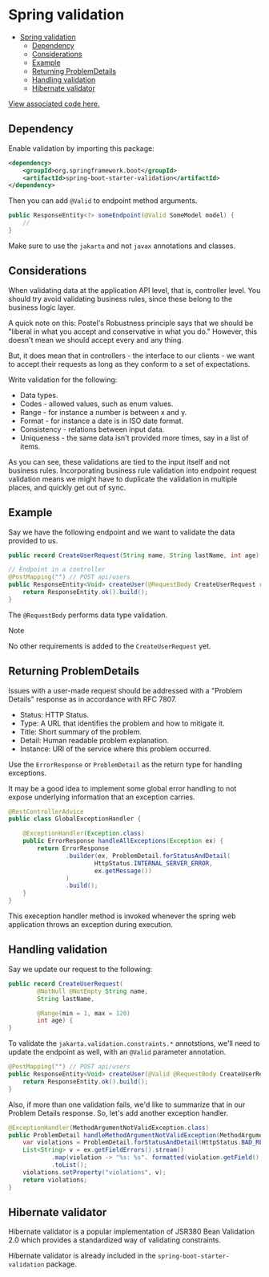 # Spring validation

- [Spring validation](#spring-validation)
  - [Dependency](#dependency)
  - [Considerations](#considerations)
  - [Example](#example)
  - [Returning ProblemDetails](#returning-problemdetails)
  - [Handling validation](#handling-validation)
  - [Hibernate validator](#hibernate-validator)

[View associated code here.](https://github.com/NMillard/spring-training)

## Dependency
Enable validation by importing this package:

```xml
<dependency>
    <groupId>org.springframework.boot</groupId>
    <artifactId>spring-boot-starter-validation</artifactId>
</dependency>
```

Then you can add `@Valid` to endpoint method arguments.

```java
public ResponseEntity<?> someEndpoint(@Valid SomeModel model) {
    // 
}
```

Make sure to use the `jakarta` and not `javax` annotations and classes.

## Considerations

When validating data at the application API level, that is, controller level. You should try avoid validating business rules, since these belong to the business logic layer.

A quick note on this: Postel's Robustness principle says that we should be "liberal in what you accept and conservative in what you do." However, this doesn't mean we should accept every and any thing.

But, it does mean that in controllers - the interface to our clients - we want to accept their requests as long as they conform to a set of expectations.

Write validation for the following:
- Data types.
- Codes - allowed values, such as enum values.
- Range - for instance a number is between x and y.
- Format - for instance a date is in ISO date format.
- Consistency - relations between input data.
- Uniqueness - the same data isn't provided more times, say in a list of items.

As you can see, these validations are tied to the input itself and not business rules. Incorporating business rule validation into endpoint request validation means we might have to duplicate the validation in multiple places, and quickly get out of sync.

## Example

Say we have the following endpoint and we want to validate the data provided to us.

```java
public record CreateUserRequest(String name, String lastName, int age) {}

// Endpoint in a controller
@PostMapping("") // POST api/users
public ResponseEntity<Void> createUser(@RequestBody CreateUserRequest request) {
    return ResponseEntity.ok().build();
}
```

The `@RequestBody` performs data type validation.

> [!NOTE]
> No other requirements is added to the `CreateUserRequest` yet.

## Returning ProblemDetails

Issues with a user-made request should be addressed with a "Problem Details" response as in accordance with RFC 7807.

- Status: HTTP Status.
- Type: A URL that identifies the problem and how to mitigate it.
- Title: Short summary of the problem.
- Detail: Human readable problem explanation.
- Instance: URI of the service where this problem occurred.

Use the `ErrorResponse` or `ProblemDetail` as the return type for handling exceptions.

It may be a good idea to implement some global error handling to not expose underlying information that an exception carries.

```java
@RestControllerAdvice
public class GlobalExceptionHandler {

    @ExceptionHandler(Exception.class)
    public ErrorResponse handleAllExceptions(Exception ex) {
        return ErrorResponse
                .builder(ex, ProblemDetail.forStatusAndDetail(
                        HttpStatus.INTERNAL_SERVER_ERROR,
                        ex.getMessage())
                )
                .build();
    }
}
```

This exeception handler method is invoked whenever the spring web application throws an exception during execution. 

## Handling validation
Say we update our request to the following:

```java
public record CreateUserRequest(
        @NotNull @NotEmpty String name,
        String lastName,

        @Range(min = 1, max = 120)
        int age) {
}
```

To validate the `jakarta.validation.constraints.*` annotstions, we'll need to update the endpoint as well, with an `@Valid` parameter annotation.

```java
@PostMapping("") // POST api/users
public ResponseEntity<Void> createUser(@Valid @RequestBody CreateUserRequest request) {
    return ResponseEntity.ok().build();
}
```

Also, if more than one validation fails, we'd like to summarize that in our Problem Details response. So, let's add another exception handler.

```java
@ExceptionHandler(MethodArgumentNotValidException.class)
public ProblemDetail handleMethodArgumentNotValidException(MethodArgumentNotValidException ex) {
    var violations = ProblemDetail.forStatusAndDetail(HttpStatus.BAD_REQUEST, "Validation error");
    List<String> v = ex.getFieldErrors().stream()
            .map(violation -> "%s: %s". formatted(violation.getField(), violation.getDefaultMessage()))
            .toList();
    violations.setProperty("violations", v);
    return violations;
}
```

## Hibernate validator

Hibernate validator is a popular implementation of JSR380 Bean Validation 2.0 which provides a standardized way of validating constraints.

Hibernate validator is already included in the `spring-boot-starter-validation` package.